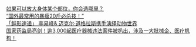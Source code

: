   
[如果可以放大身体某个部位，你会选哪里？](http://www.dianyue.me/archives/314/qve1szblxs32zp4b/)  
[“国外最常用的暴瘦20斤必杀技！”](http://www.dianyue.me/archives/312/is5riqoh175pkfym/)  
[「鲜影速递」 李易峰&amp; 迈克尔·道格拉斯携手演绎动物世界](http://www.dianyue.me/archives/392/l96f7rg2v49j0jp1/)  
[国家药监局亮剑！逾3,000起医疗器械违法案件被扒出，涉及一大批械企、医疗机构！](http://www.dianyue.me/archives/822/b4763y74c0llb04n/)